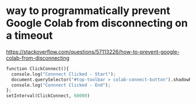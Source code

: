 # way to programmatically prevent Google Colab from disconnecting on a timeout
https://stackoverflow.com/questions/57113226/how-to-prevent-google-colab-from-disconnecting
```py
function ClickConnect(){
  console.log("Connnect Clicked - Start"); 
  document.querySelector("#top-toolbar > colab-connect-button").shadowRoot.querySelector("#connect").click();
  console.log("Connnect Clicked - End"); 
};
setInterval(ClickConnect, 60000)
```
